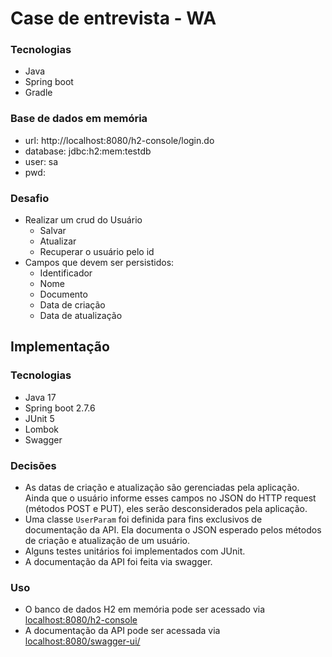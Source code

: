 # Case de entrevista - WA

### Tecnologias
- Java
- Spring boot
- Gradle

### Base de dados em memória
- url: http://localhost:8080/h2-console/login.do
- database: jdbc:h2:mem:testdb
- user: sa
- pwd:

### Desafio
- Realizar um crud do Usuário
    - Salvar
    - Atualizar
    - Recuperar o usuário pelo id
- Campos que devem ser persistidos:
    - Identificador
    - Nome
    - Documento
    - Data de criação
    - Data de atualização
 
## Implementação

### Tecnologias
- Java 17
- Spring boot 2.7.6
- JUnit 5
- Lombok
- Swagger

### Decisões
- As datas de criação e atualização são gerenciadas pela aplicação. Ainda que o usuário
informe esses campos no JSON do HTTP request (métodos POST e PUT), eles serão
desconsiderados pela aplicação.
- Uma classe `UserParam` foi definida para fins exclusivos de documentação da API.
Ela documenta o JSON esperado pelos métodos de criação e atualização de um usuário.
- Alguns testes unitários foi implementados com JUnit.
- A documentação da API foi feita via swagger.

### Uso
- O banco de dados H2 em memória pode ser acessado via
[localhost:8080/h2-console](localhost:8080/h2-console)
- A documentação da API pode ser acessada via
[localhost:8080/swagger-ui/](localhost:8080/swagger-ui/)